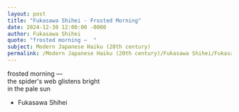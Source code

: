 ```yaml
---
layout: post
title: "Fukasawa Shihei - Frosted Morning"
date: 2024-12-30 12:00:00 -0000
author: Fukasawa Shihei
quote: "frosted morning —  "
subject: Modern Japanese Haiku (20th century)
permalink: /Modern Japanese Haiku (20th century)/Fukasawa Shihei/Fukasawa Shihei - Frosted Morning
---
```


frosted morning —  
the spider's web glistens bright  
in the pale sun


- Fukasawa Shihei
